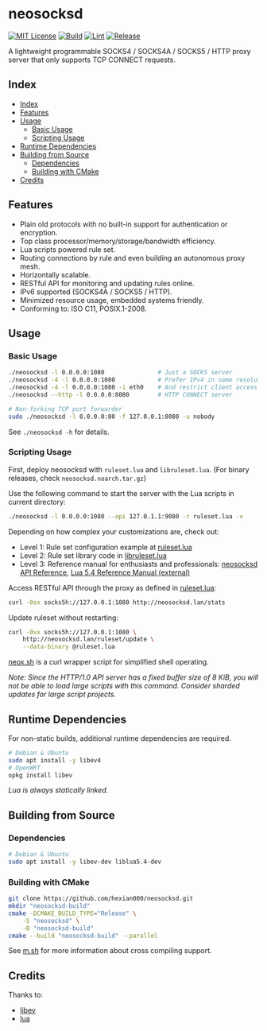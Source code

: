 # neosocksd

[![MIT License](https://img.shields.io/github/license/hexian000/neosocksd)](https://github.com/hexian000/neosocksd/blob/master/LICENSE)
[![Build](https://github.com/hexian000/neosocksd/actions/workflows/build.yml/badge.svg)](https://github.com/hexian000/neosocksd/actions/workflows/build.yml)
[![Lint](https://github.com/hexian000/neosocksd/actions/workflows/lint.yml/badge.svg)](https://github.com/hexian000/neosocksd/actions/workflows/lint.yml)
[![Release](https://img.shields.io/github/release/hexian000/neosocksd.svg?style=flat)](https://github.com/hexian000/neosocksd/releases)

A lightweight programmable SOCKS4 / SOCKS4A / SOCKS5 / HTTP proxy server that only supports TCP CONNECT requests.

## Index

- [Index](#index)
- [Features](#features)
- [Usage](#usage)
	- [Basic Usage](#basic-usage)
	- [Scripting Usage](#scripting-usage)
- [Runtime Dependencies](#runtime-dependencies)
- [Building from Source](#building-from-source)
	- [Dependencies](#dependencies)
	- [Building with CMake](#building-with-cmake)
- [Credits](#credits)

## Features

- Plain old protocols with no built-in support for authentication or encryption.
- Top class processor/memory/storage/bandwidth efficiency.
- Lua scripts powered rule set.
- Routing connections by rule and even building an autonomous proxy mesh.
- Horizontally scalable.
- RESTful API for monitoring and updating rules online.
- IPv6 supported (SOCKS4A / SOCKS5 / HTTP).
- Minimized resource usage, embedded systems friendly.
- Conforming to: ISO C11, POSIX.1-2008.

## Usage
### Basic Usage

```sh
./neosocksd -l 0.0.0.0:1080               # Just a SOCKS server
./neosocksd -4 -l 0.0.0.0:1080            # Prefer IPv4 in name resolution
./neosocksd -4 -l 0.0.0.0:1080 -i eth0    # And restrict client access to eth0 only
./neosocksd --http -l 0.0.0.0:8080        # HTTP CONNECT server

# Non-forking TCP port forwarder
sudo ./neosocksd -l 0.0.0.0:80 -f 127.0.0.1:8080 -u nobody
```

See `./neosocksd -h` for details.

### Scripting Usage

First, deploy neosocksd with `ruleset.lua` and `libruleset.lua`. (For binary releases, check `neosocksd.noarch.tar.gz`)

Use the following command to start the server with the Lua scripts in current directory:

```sh
./neosocksd -l 0.0.0.0:1080 --api 127.0.1.1:9080 -r ruleset.lua -v
```

Depending on how complex your customizations are, check out:

- Level 1: Rule set configuration example at [ruleset.lua](ruleset.lua)
- Level 2: Rule set library code in [libruleset.lua](libruleset.lua)
- Level 3: Reference manual for enthusiasts and professionals: [neosocksd API Reference](API.md), [Lua 5.4 Reference Manual (external)](https://www.lua.org/manual/5.4/manual.html)

Access RESTful API through the proxy as defined in [ruleset.lua](ruleset.lua):

```sh
curl -0sx socks5h://127.0.0.1:1080 http://neosocksd.lan/stats
```

Update ruleset without restarting:

```sh
curl -0vx socks5h://127.0.0.1:1080 \
    http://neosocksd.lan/ruleset/update \
    --data-binary @ruleset.lua
```

[neox.sh](neox.sh) is a curl wrapper script for simplified shell operating.

*Note: Since the HTTP/1.0 API server has a fixed buffer size of 8 KiB, you will not be able to load large scripts with this command. Consider sharded updates for large script projects.*

## Runtime Dependencies

For non-static builds, additional runtime dependencies are required.

```sh
# Debian & Ubuntu
sudo apt install -y libev4
# OpenWRT
opkg install libev
```

*Lua is always statically linked.*

## Building from Source
### Dependencies

```sh
# Debian & Ubuntu
sudo apt install -y libev-dev liblua5.4-dev
```

### Building with CMake

```sh
git clone https://github.com/hexian000/neosocksd.git
mkdir "neosocksd-build"
cmake -DCMAKE_BUILD_TYPE="Release" \
    -S "neosocksd" \
    -B "neosocksd-build"
cmake --build "neosocksd-build" --parallel
```

See [m.sh](m.sh) for more information about cross compiling support.

## Credits

Thanks to:
- [libev](http://software.schmorp.de/pkg/libev.html)
- [lua](https://www.lua.org/)

